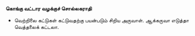 **கொங்கு வட்டார வழக்குச் சொல்லகராதி**
- வெற்றிலை கட்டுகள் கட்டுவதற்கு பயன்படும் சிறிய அருவாள். ஆக்கருவா எடுத்தா வெத்தலைக் கட்டலா.

